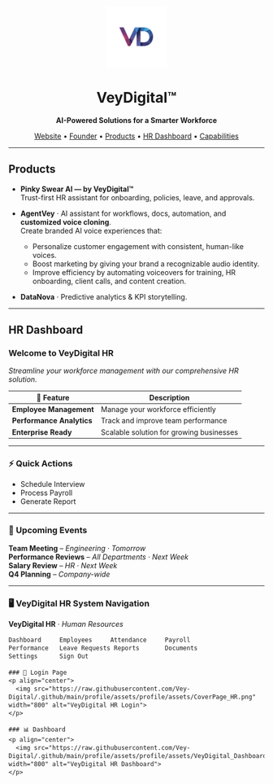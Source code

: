 <p align="center">
  <img src="./assets/profile/assets/upscale8_Tran.png" width="120" alt="VeyDigital logo">
</p>

<h1 align="center">VeyDigital™</h1>
<p align="center"><b>AI-Powered Solutions for a Smarter Workforce</b></p>

<p align="center">
  <a href="https://veydigital.com">Website</a> •
  <a href="https://github.com/Vey27">Founder</a> •
  <a href="#products">Products</a> •
  <a href="#hr-dashboard">HR Dashboard</a> •
  <a href="#capabilities">Capabilities</a>
</p>

---
## Products
- **Pinky Swear AI — by VeyDigital™**  
  Trust-first HR assistant for onboarding, policies, leave, and approvals.

- **AgentVey** · AI assistant for workflows, docs, automation, and **customized voice cloning**.  
  Create branded AI voice experiences that:  
  - Personalize customer engagement with consistent, human-like voices.  
  - Boost marketing by giving your brand a recognizable audio identity.  
  - Improve efficiency by automating voiceovers for training, HR onboarding, client calls, and content creation.  

- **DataNova** · Predictive analytics & KPI storytelling.

---

## HR Dashboard
### Welcome to VeyDigital HR
*Streamline your workforce management with our comprehensive HR solution.*

| 🚀 Feature | Description |
|------------|-------------|
| **Employee Management** | Manage your workforce efficiently |
| **Performance Analytics** | Track and improve team performance |
| **Enterprise Ready** | Scalable solution for growing businesses |

---

### ⚡ Quick Actions
- Schedule Interview  
- Process Payroll  
- Generate Report  

---

### 📅 Upcoming Events
**Team Meeting** – *Engineering · Tomorrow*  
**Performance Reviews** – *All Departments · Next Week*  
**Salary Review** – *HR · Next Week*  
**Q4 Planning** – *Company-wide*  

---

### 🖥️ VeyDigital HR System Navigation
**VeyDigital HR** · *Human Resources*

```text
Dashboard     Employees     Attendance     Payroll
Performance   Leave Requests Reports       Documents
Settings      Sign Out

### 🔐 Login Page
<p align="center">
  <img src="https://raw.githubusercontent.com/Vey-Digital/.github/main/profile/assets/profile/assets/CoverPage_HR.png" width="800" alt="VeyDigital HR Login">
</p>

### 📊 Dashboard
<p align="center">
  <img src="https://raw.githubusercontent.com/Vey-Digital/.github/main/profile/assets/profile/assets/VeyDigital_DashboardHR.png" width="800" alt="VeyDigital HR Dashboard">
</p>


